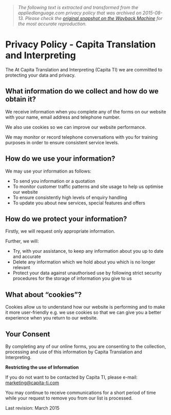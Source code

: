 > *The following text is extracted and transformed from the appliedlanguage.com privacy policy that was archived on 2015-08-13. Please check the [original snapshot on the Wayback Machine](https://web.archive.org/web/20150813195226id_/http%3A//www.capitatranslationinterpreting.com/privacy-policy) for the most accurate reproduction.*

# Privacy Policy - Capita Translation and Interpreting

The At Capita Translation and Interpreting (Capita TI) we are committed to protecting your data and privacy.

## What information do we collect and how do we obtain it?

We receive information when you complete any of the forms on our website with your name, email address and telephone number.

We also use cookies so we can improve our website performance.

We may monitor or record telephone conversations with you for training purposes in order to ensure consistent service levels.

## How do we use your information?

We may use your information as follows:

  * To send you information or a quotation
  * To monitor customer traffic patterns and site usage to help us optimise our website
  * To ensure consistently high levels of enquiry handling
  * To update you about new services, special features and offers



## How do we protect your information?

Firstly, we will request only appropriate information.

Further, we will:

  * Try, with your assistance, to keep any information about you up to date and accurate
  * Delete any information which we hold about you which is no longer relevant
  * Protect your data against unauthorised use by following strict security procedures for the storage of information you give to us



## What about “cookies”?

Cookies allow us to understand how our website is performing and to make it more user-friendly e.g. we use cookies so that we can give you a better experience when you return to our website.

## Your Consent

By completing any of our online forms, you are consenting to the collection, processing and use of this information by Capita Translation and Interpreting.

**Restricting the use of Information**

If you do not want to be contacted by Capita TI, please e-mail:  
[marketing@capita-ti.com](https://web.archive.org/web/20150813195226id_/http://www.capitatranslationinterpreting.com/privacy-policy/marketing@capita-ti.com)

You may continue to receive communications for a short period of time while your request to remove you from our list is processed.

Last revision: March 2015
